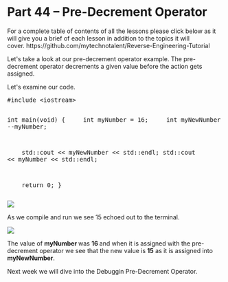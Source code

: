 <h1>Part 44 – Pre-Decrement Operator</h1><p>For a complete table of contents of all the lessons please click below as it will give you a brief of each lesson in addition to the topics it will cover. https://github.com/mytechnotalent/Reverse-Engineering-Tutorial</p><p>Let's take a look at our pre-decrement operator example. The pre-decrement operator decrements a given value before the action gets assigned.</p><p>Let's examine our code.</p><pre spellcheck="false">#include &lt;iostream&gt;

int main(void) {
    int myNumber = 16;
    int myNewNumber = --myNumber;

    std::cout &lt;&lt; myNewNumber &lt;&lt; std::endl;
    std::cout &lt;&lt; myNumber &lt;&lt; std::endl;

    return 0;
}
</pre><div class="slate-resizable-image-embed slate-image-embed__resize-full-width"><img src="https://media-exp1.licdn.com/dms/image/C4E12AQETIq-NCg8NXw/article-inline_image-shrink_1000_1488/0/1529666614196?e=1614211200&amp;v=beta&amp;t=Dkimz2B50UjF7KAufF_0jtR-Luh9gV1TM95fqNQQQZg"/></div><p>As we compile and run we see 15 echoed out to the terminal.</p><div class="slate-resizable-image-embed slate-image-embed__resize-full-width"><img src="https://media-exp1.licdn.com/dms/image/C4E12AQG3Dreh2ykF4g/article-inline_image-shrink_1000_1488/0/1529666685691?e=1614211200&amp;v=beta&amp;t=jjT-cdObaIBS0UJ3Y8Wtq3GeLXYAnvSv7QDUkVzISD0"/></div><p>The value of <strong>myNumber </strong>was <strong>16 </strong>and when it is assigned with the pre-decrement operator we see that the new value is <strong>15</strong> as it is assigned into <strong>myNewNumber</strong>.</p><p>Next week we will dive into the Debuggin Pre-Decrement Operator.</p>